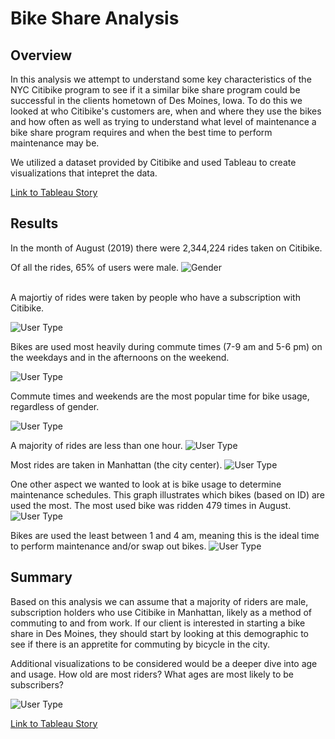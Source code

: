 # Bike Share Analysis

## Overview
In this analysis we attempt to understand some key characteristics of the NYC Citibike program to see if it a similar bike share program could be successful in the clients hometown of Des Moines, Iowa. To do this we looked at who Citibike's customers are, when and where they use the bikes and how often as well as trying to understand what level of maintenance a bike share program requires and when the best time to perform maintenance may be. 

We utilized a dataset provided by Citibike and used Tableau to create visualizations that intepret the data.

[Link to Tableau Story](https://public.tableau.com/app/profile/greg.kell1682/viz/CitibikeStory_16562842428310/NYCCitibikeAnalysis/)



## Results

In the month of August (2019) there were 2,344,224 rides taken on Citibike.

Of all the rides, 65% of users were male.
![Gender](./Images/TripsByGender.png)

<br>
A majortiy of rides were taken by people who have a subscription with Citibike.

![User Type](./Images/TripsByType.png)

Bikes are used most heavily during commute times (7-9 am and 5-6 pm) on the weekdays and in the afternoons on the weekend. 

![User Type](./Images/DayOfWeek.png)

Commute times and weekends are the most popular time for bike usage, regardless of gender.

![User Type](./Images/DayOfWeekGender.png)

A majority of rides are less than one hour.
![User Type](./Images/TripDuration.png)

Most rides are taken in Manhattan (the city center). 
![User Type](./Images/TripLocation.png)

One other aspect we wanted to look at is bike usage to determine maintenance schedules. This graph illustrates which bikes (based on ID) are used the most. The most used bike was ridden 479 times in August.
![User Type](./Images/BikeUsage.png)

Bikes are used the least between 1 and 4 am, meaning this is the ideal time to perform maintenance and/or swap out bikes.
![User Type](./Images/MaintenanceHour.png)



## Summary
Based on this analysis we can assume that a majority of riders are male, subscription holders who use Citibike in Manhattan, likely as a method of commuting to and from work. If our client is interested in starting a bike share in Des Moines, they should start by looking at this demographic to see if there is an appretite for commuting by bicycle in the city.

Additional visualizations to be considered would be a deeper dive into age and usage. How old are most riders? What ages are most likely to be subscribers? 

![User Type](./Images/AgeGender.png)


[Link to Tableau Story](https://public.tableau.com/app/profile/greg.kell1682/viz/CitibikeStory_16562842428310/NYCCitibikeAnalysis/)


